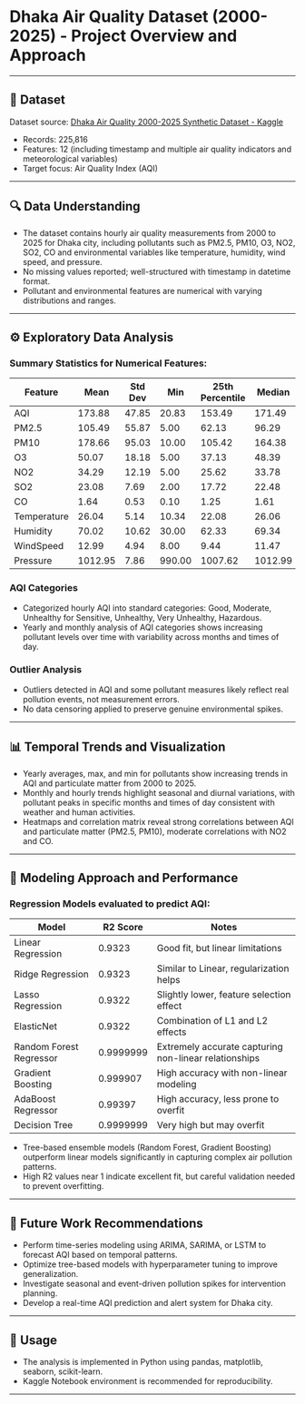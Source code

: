 # Dhaka Air Quality Dataset (2000-2025) - Project Overview and Approach

---

## 📂 Dataset  
Dataset source: [Dhaka Air Quality 2000-2025 Synthetic Dataset - Kaggle](https://www.kaggle.com/datasets/shakil10945/dhaka-air-quality-2000-2025-synthetic-dataset)  
- Records: 225,816  
- Features: 12 (including timestamp and multiple air quality indicators and meteorological variables)  
- Target focus: Air Quality Index (AQI)

---

## 🔍 Data Understanding  
- The dataset contains hourly air quality measurements from 2000 to 2025 for Dhaka city, including pollutants such as PM2.5, PM10, O3, NO2, SO2, CO and environmental variables like temperature, humidity, wind speed, and pressure.  
- No missing values reported; well-structured with timestamp in datetime format.  
- Pollutant and environmental features are numerical with varying distributions and ranges.

---

## ⚙️ Exploratory Data Analysis  

### Summary Statistics for Numerical Features:

| Feature      | Mean  | Std Dev | Min | 25th Percentile | Median | 75th Percentile | Max   |
|--------------|-------|---------|-----|-----------------|--------|-----------------|-------|
| AQI          | 173.88| 47.85   |20.83| 153.49          |171.49  |194.74           |299.60 |
| PM2.5        | 105.49| 55.87   |5.00 | 62.13           | 96.29  |140.41           |250.00 |
| PM10         | 178.66| 95.03   |10.00| 105.42          |164.38  |240.08           |400.00 |
| O3           | 50.07 | 18.18   |5.00 | 37.13           | 48.39  | 61.14           |124.49 |
| NO2          | 34.29 | 12.19   |5.00 | 25.62           | 33.78  | 42.60           |87.30  |
| SO2          | 23.08 | 7.69    |2.00 | 17.72           | 22.48  | 27.79           |57.27  |
| CO           | 1.64  | 0.53    |0.10 | 1.25            | 1.61   | 2.01            |3.76   |
| Temperature  | 26.04 | 5.14    |10.34| 22.08           | 26.06  | 29.99           |40.00  |
| Humidity     | 70.02 | 10.62   |30.00| 62.33           | 69.34  | 77.49           |95.00  |
| WindSpeed    | 12.99 | 4.94    |8.00 | 9.44            | 11.47  | 14.94           |40.00  |
| Pressure     |1012.95| 7.86    |990.00|1007.62          |1012.99 |1018.40          |1030.00|

### AQI Categories  
- Categorized hourly AQI into standard categories: Good, Moderate, Unhealthy for Sensitive, Unhealthy, Very Unhealthy, Hazardous.  
- Yearly and monthly analysis of AQI categories shows increasing pollutant levels over time with variability across months and times of day.

### Outlier Analysis  
- Outliers detected in AQI and some pollutant measures likely reflect real pollution events, not measurement errors.  
- No data censoring applied to preserve genuine environmental spikes.

---

## 📊 Temporal Trends and Visualization
- Yearly averages, max, and min for pollutants show increasing trends in AQI and particulate matter from 2000 to 2025.  
- Monthly and hourly trends highlight seasonal and diurnal variations, with pollutant peaks in specific months and times of day consistent with weather and human activities.  
- Heatmaps and correlation matrix reveal strong correlations between AQI and particulate matter (PM2.5, PM10), moderate correlations with NO2 and CO.

---

## 🧠 Modeling Approach and Performance

### Regression Models evaluated to predict AQI:

| Model                  | R2 Score  | Notes                                  |
|------------------------|-----------|---------------------------------------|
| Linear Regression      | 0.9323    | Good fit, but linear limitations       |
| Ridge Regression       | 0.9323    | Similar to Linear, regularization helps|
| Lasso Regression       | 0.9322    | Slightly lower, feature selection effect|
| ElasticNet             | 0.9322    | Combination of L1 and L2 effects       |
| Random Forest Regressor| 0.9999999 | Extremely accurate capturing non-linear relationships |
| Gradient Boosting      | 0.999907  | High accuracy with non-linear modeling|
| AdaBoost Regressor     | 0.99397   | High accuracy, less prone to overfit   |
| Decision Tree          | 0.9999999 | Very high but may overfit               |

- Tree-based ensemble models (Random Forest, Gradient Boosting) outperform linear models significantly in capturing complex air pollution patterns.  
- High R2 values near 1 indicate excellent fit, but careful validation needed to prevent overfitting.

---

## 🔮 Future Work Recommendations  
- Perform time-series modeling using ARIMA, SARIMA, or LSTM to forecast AQI based on temporal patterns.  
- Optimize tree-based models with hyperparameter tuning to improve generalization.  
- Investigate seasonal and event-driven pollution spikes for intervention planning.  
- Develop a real-time AQI prediction and alert system for Dhaka city.

---

## 📌 Usage  
- The analysis is implemented in Python using pandas, matplotlib, seaborn, scikit-learn.  
- Kaggle Notebook environment is recommended for reproducibility.

---
